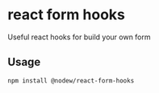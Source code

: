 # react form hooks

Useful react hooks for build your own form

## Usage

```bash
npm install @nodew/react-form-hooks
```


